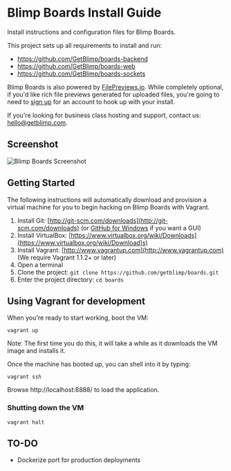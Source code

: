 # Blimp Boards Install Guide

Install instructions and configuration files for Blimp Boards.

This project sets up all requirements to install and run:
- https://github.com/GetBlimp/boards-backend
- https://github.com/GetBlimp/boards-web
- https://github.com/GetBlimp/boards-sockets

Blimp Boards is also powered by [FilePreviews.io](http://filepreviews.io). While completely optional, if you'd like rich file previews generated for uploaded files, you're going to need to [sign up](https://api.filepreviews.io/auth/signup/) for an account to hook up with your install.

If you're looking for business class hosting and support, contact us: hello@getblimp.com.

## Screenshot
![Blimp Boards Screenshot](http://i.imgur.com/ZpzUl3r.jpg)

## Getting Started

The following instructions will automatically download and provision a virtual machine for you to begin hacking on Blimp Boards with Vagrant.

1. Install Git: [http://git-scm.com/downloads](http://git-scm.com/downloads) (or [GitHub for Windows](http://windows.github.com/) if you want a GUI)
2. Install VirtualBox: [https://www.virtualbox.org/wiki/Downloads](https://www.virtualbox.org/wiki/Download]s)
3. Install Vagrant: [http://www.vagrantup.com](http://www.vagrantup.com) (We require Vagrant 1.1.2+ or later)
4. Open a terminal
5. Clone the project: `git clone https://github.com/getblimp/boards.git`
6. Enter the project directory: `cd boards`

## Using Vagrant for development

When you're ready to start working, boot the VM:

```
vagrant up
```

Note: The first time you do this, it will take a while as it downloads the VM image and installs it.

Once the machine has booted up, you can shell into it by typing:

```
vagrant ssh
```

Browse http://localhost:8888/ to load the application.

###	Shutting down the VM

```
vagrant halt
```


## TO-DO

- Dockerize port for production deployments


